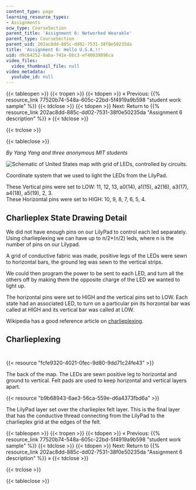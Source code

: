 ```yaml
---
content_type: page
learning_resource_types:
- Assignments
ocw_type: CourseSection
parent_title: 'Assignment 6: Networked Wearable'
parent_type: CourseSection
parent_uid: 202ac8dd-885c-dd02-7531-38f0e50235da
title: 'Assignment 6: Hello U.S.A.!!'
uid: d9c64252-0aba-741e-8bc3-ef40039896ca
video_files:
  video_thumbnail_file: null
video_metadata:
  youtube_id: null
---
```


{{< tableopen >}}
{{< tropen >}}
{{< tdopen >}}
« Previous: {{% resource_link 77520b74-548a-605c-22bd-5f4919a9b598 "student work sample" %}}
{{< tdclose >}}
{{< tdopen >}}
Next: Return to {{% resource_link 202ac8dd-885c-dd02-7531-38f0e50235da "Assignment 6 description" %}} »
{{< tdclose >}}

{{< trclose >}}

{{< tableclose >}}

_By Yang Yang and three anonymous MIT students_  

![Schematic of United States map with grid of LEDs, controlled by circuits.](/courses/media-arts-and-sciences/mas-962-special-topics-new-textiles-spring-2010/assignments-and-projects/networked-wearable/assignment-6-hello-u.s.a./image002.gif)

Coordinate system that we used to light the LEDs from the LilyPad.

These Vertical pins were set to LOW: 11, 12, 13, a0(14), a1(15), a2(16), a3(17), a4(18), a5(19), 2, 3.  
These Horizontal pins were set to HIGH: 10, 9, 8, 7, 6, 5, 4.

Charlieplex State Drawing Detail
--------------------------------

We did not have enough pins on our LilyPad to control each led separately. Using charlieplexing we can have up to n/2\*(n/2) leds, where n is the number of pins on our Lilypad.

A grid of conductive fabric was made, positive legs of the LEDs were sewn to horizontal bars, the ground leg was sewn to the vertical strips.

We could then program the power to be sent to each LED, and turn all the others off by making them the opposite charge of the LED we wanted to light up.

The horizontal pins were set to HIGH and the vertical pins set to LOW. Each state had an associated LED, to turn on a particular pin its horzontal bar was called at HIGH and its vertical bar was called at LOW.

Wikipedia has a good reference article on [charlieplexing](http://en.wikipedia.org/wiki/Charlieplexing).

Charlieplexing  
 
------------------

{{< resource "fcfe9320-4021-0fec-9d80-9dd71c24fe43" >}}

The back of the map. The LEDs are sewn positive leg to horizontal and ground to vertical. Felt pads are used to keep horizontal and vertical layers apart.  

{{< resource "b9b68943-6ae3-56ca-559e-d6a4373fbd6a" >}}

The LilyPad layer set over the charlieplex felt layer. This is the final layer that has the conductive thread connecting from the LilyPad to the charlieplex grid at the edges of the felt.

{{< tableopen >}}
{{< tropen >}}
{{< tdopen >}}
« Previous: {{% resource_link 77520b74-548a-605c-22bd-5f4919a9b598 "student work sample" %}}
{{< tdclose >}}
{{< tdopen >}}
Next: Return to {{% resource_link 202ac8dd-885c-dd02-7531-38f0e50235da "Assignment 6 description" %}} »
{{< tdclose >}}

{{< trclose >}}

{{< tableclose >}}